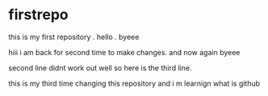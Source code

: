 # firstrepo
this is my first repository . hello . byeee


hiii i am back for second time to make changes. and now again byeee

second line didnt work out well so here is the third line.

this is my third time changing this repository and i m learnign what is github

